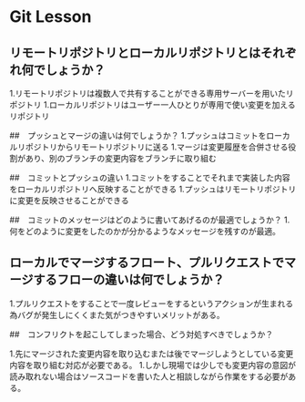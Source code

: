 # Git Lesson

## リモートリポジトリとローカルリポジトリとはそれぞれ何でしょうか？
1.リモートリポジトリは複数人で共有することができる専用サーバーを用いたリポジトリ
1.ローカルリポジトリはユーザー一人ひとりが専用で使い変更を加えるリポジトリ

##　プッシュとマージの違いは何でしょうか？
1.プッシュはコミットをローカルリポジトリからリモートリポジトリに送る
1.マージは変更履歴を合併させる役割があり、別のブランチの変更内容をブランチに取り組む

##　コミットとプッシュの違い
1.コミットをすることでそれまで実装した内容をローカルリポジトリへ反映することができる
1.プッシュはリモートリポジトリに変更を反映させることができる

##　コミットのメッセージはどのように書いてあげるのが最適でしょうか？
1.何をどのように変更をしたのかが分かるようなメッセージを残すのが最適。

## ローカルでマージするフロート、プルリクエストでマージするフローの違いは何でしょうか？
1.プルリクエストをすることで一度レビューをするというアクションが生まれる為バグが発生しにくくまた気がつきやすいメリットがある。

##　コンフリクトを起こしてしまった場合、どう対処すべきでしょうか？

1.先にマージされた変更内容を取り込むまたは後でマージしようとしている変更内容を取り組む対応が必要である。
1.しかし現場では少しでも変更内容の意図が読み取れない場合はソースコードを書いた人と相談しながら作業をする必要がある。
